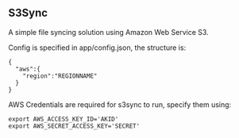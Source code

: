 S3Sync
------------
A simple file syncing solution using Amazon Web Service S3.

Config is specified in app/config.json, the structure is:
```
{
  "aws":{
    "region":"REGIONNAME"
  }
}
```
AWS Credentials are required for s3sync to run, specify them using:
```
export AWS_ACCESS_KEY_ID='AKID'
export AWS_SECRET_ACCESS_KEY='SECRET'
```
